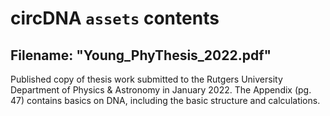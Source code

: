 # circDNA `assets` contents

## Filename: "Young_PhyThesis_2022.pdf"
Published copy of thesis work submitted to the Rutgers University Department of Physics & Astronomy in January 2022. 
The Appendix (pg. 47) contains basics on DNA, including the basic structure and calculations.
